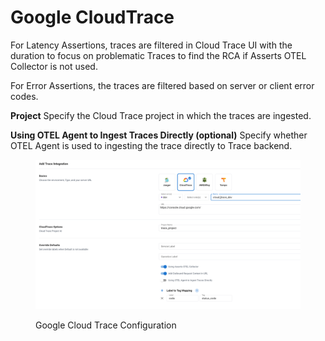 # Google CloudTrace

For Latency Assertions, traces are filtered in Cloud Trace UI with the duration to focus on problematic Traces to find the RCA if Asserts OTEL Collector is not used.

For Error Assertions, the traces are filtered based on server or client error codes.

**Project** Specify the Cloud Trace project in which the traces are ingested.

**Using OTEL Agent to Ingest Traces Directly (optional)** Specify whether OTEL Agent is used to ingesting the trace directly to Trace backend.

<figure><img src="../../../.gitbook/assets/Screenshot 2023-05-17 at 2.22.20 PM.png" alt=""><figcaption><p>Google Cloud Trace Configuration</p></figcaption></figure>

